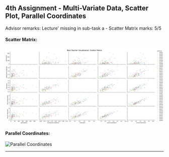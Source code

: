 ## 4th Assignment - Multi-Variate Data, Scatter Plot, Parallel Coordinates

Advisor remarks: Lecture' missing in sub-task a - Scatter Matrix
marks: 5/5
#### Scatter Matrix:
![Scatter Matrix](scatter_matrix.jpeg)
#### Parallel Coordinates:
![Parallel Coordinates](parallel_coordinate.png)

------

